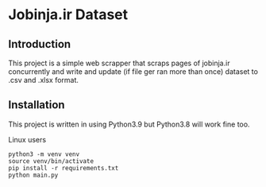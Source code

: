 # Jobinja.ir Dataset

## Introduction
This project is a simple web scrapper that scraps pages of jobinja.ir concurrently and write and update (if file ger ran more than once) dataset to .csv and .xlsx format.

## Installation
This project is written in using Python3.9 but Python3.8 will work fine too.


Linux users
```commandline
python3 -m venv venv
source venv/bin/activate
pip install -r requirements.txt
python main.py
```